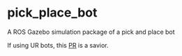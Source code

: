 # pick_place_bot
A ROS Gazebo simulation package of a pick and place bot

If using UR bots, this [PR](https://github.com/ros-industrial/universal_robot/pull/443/files) is a savior.
